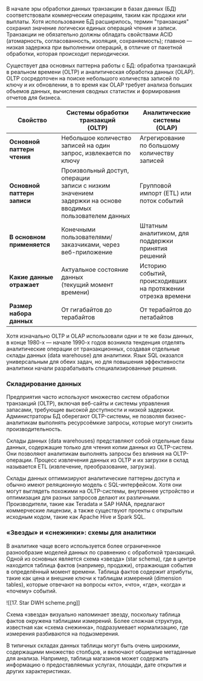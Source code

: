 В начале эры обработки данных транзакции в базах данных (БД) соответствовали коммерческим операциям, таким как продажи или выплаты. Хотя использование БД расширилось, термин "транзакция" сохранил значение логически единых операций чтения и записи. Транзакции не обязательно должны обладать свойствами ACID (атомарность, согласованность, изоляция, сохраняемость); главное — низкая задержка при выполнении операций, в отличие от пакетной обработки, которая происходит периодически.

Существует два основных паттерна работы с БД: обработка транзакций в реальном времени (OLTP) и аналитическая обработка данных (OLAP). OLTP сосредоточен на поиске небольшого количества записей по ключу и их обновлении, в то время как OLAP требует анализа больших объемов данных, вычисления сводных статистик и формирования отчетов для бизнеса.

| Свойство                      | Системы обработки транзакций<br>(OLTP)                                                                            | Аналитические системы<br>(OLAP)                                    |
| ----------------------------- | ----------------------------------------------------------------------------------------------------------------- | ------------------------------------------------------------------ |
| **Основной паттерн чтения**   | Небольшое количество записей на один запрос, извлекается по ключу                                                 | Агрегирование по большому<br>количеству записей                    |
| **Основной паттерн записи**   | Произвольный доступ, операции<br>записи с низким значением<br>задержки на основе вводимых<br>пользователем данных | Групповой импорт (ETL) или<br>поток событий                        |
| **В основном<br>применяется** | Конечными пользователями/<br>заказчиками, через веб-приложение                                                    | Штатным аналитиком, для<br>поддержки принятия решений              |
| **Какие данные<br>отражает**  | Актуальное состояние данных<br>(текущий момент времени)                                                           | Историю событий,<br>происходивших на протяжении<br>отрезка времени |
| **Размер набора<br>данных**   | От гигабайтов до терабайтов                                                                                       | От терабайтов до петабайтов                                        |

Хотя изначально OLTP и OLAP использовали одни и те же базы данных, в конце 1980-х — начале 1990-х годов возникла тенденция отделять аналитические операции от транзакционных, создавая отдельные склады данных (data warehouse) для аналитики. Язык SQL оказался универсальным для обеих задач, но для повышения эффективности аналитики начали разрабатывать специализированные решения.

### Складирование данных
Предприятия часто используют множество систем обработки транзакций (OLTP), включая веб-сайты и системы управления запасами, требующие высокой доступности и низкой задержки. Администраторы БД оберегают OLTP-системы, не позволяя бизнес-аналитикам выполнять ресурсоёмкие запросы, которые могут снизить производительность.

Склады данных (data warehouses) представляют собой отдельные базы данных, содержащие только для чтения копии данных из OLTP-систем. Они позволяют аналитикам выполнять запросы без влияния на OLTP-операции. Процесс извлечения данных из OLTP и их загрузки в склад называется ETL (извлечение, преобразование, загрузка).

Склады данных оптимизируют аналитические паттерны доступа и обычно имеют реляционную модель с SQL-интерфейсом. Хотя они могут выглядеть похожими на OLTP-системы, внутреннее устройство и оптимизация для разных запросов делают их различными. Производители, такие как Teradata и SAP HANA, предлагают коммерческие лицензии, а также существуют проекты с открытым исходным кодом, такие как Apache Hive и Spark SQL.

### «Звезды» и «снежинки»: схемы для аналитики

В аналитике чаще всего используется более ограниченное разнообразие моделей данных по сравнению с обработкой транзакций. Одной из основных является схема «звезда» (star schema), где в центре находится таблица фактов (например, продажи), отражающая события в определённый момент времени. Таблица фактов содержит атрибуты, такие как цена и внешние ключи к таблицам измерений (dimension tables), которые отвечают на вопросы «кто», «что», «где», «когда» и «почему» событий.

![[17. Star DWH scheme.png]]

Схема «звезда» визуально напоминает звезду, поскольку таблица фактов окружена таблицами измерений. Более сложная структура, известная как «схема снежинка», подразумевает нормализацию, где измерения разбиваются на подызмерения.

В типичных складах данных таблицы могут быть очень широкими, содержащими множество столбцов, и включают обширные метаданные для анализа. Например, таблица магазинов может содержать информацию о предоставляемых услугах, площади, дате открытия и других характеристиках.

